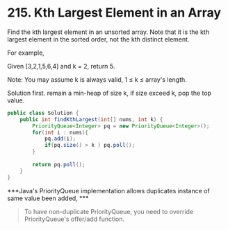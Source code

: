 # 215. Kth Largest Element in an Array 

Find the kth largest element in an unsorted array. Note that it is the kth largest element in the sorted order, not the kth distinct element.

For example,

Given [3,2,1,5,6,4] and k = 2, return 5.

Note: 
You may assume k is always valid, 1 ≤ k ≤ array's length.


Solution first. remain a min-heap of size k, if size exceed k, pop the top value. 

```java
public class Solution {
    public int findKthLargest(int[] nums, int k) {
        PriorityQueue<Integer> pq = new PriorityQueue<Integer>();
        for(int i : nums){
            pq.add(i);
            if(pq.size() > k ) pq.poll();
        }
        
        return pq.poll();
    }
}
```


***Java's PriorityQueue implementation allows duplicates instance of same value been added, ***
> To have non-duplicate PriorityQueue, you need to override PriorityQueue's offer/add function.